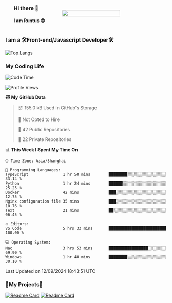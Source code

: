 

<div style="display: flex;  align-items: center; justify-content: space-around;">
    <div>    
        <h3>Hi there 👋</h3>
        <h4> I am Runtus 😊 </h4>
    </div>
    <img src="https://github-readme-stats.vercel.app/api?username=Runtus&show_icons=true&theme=tokyonight" width="60%" />
</div>





### I am a 🛠Front-end/Javascript Developer🛠 

[![Top Langs](https://github-readme-stats.vercel.app/api/top-langs/?username=Runtus&hide=css,vue,scss,Ruby)](https://github.com/Runtus/pixiv-server-ts)


### My Coding Life
<!--START_SECTION:waka-->
![Code Time](http://img.shields.io/badge/Code%20Time-271%20hrs%2025%20mins-blue)

![Profile Views](http://img.shields.io/badge/Profile%20Views-1-blue)

**🐱 My GitHub Data** 

> 📦 155.0 kB Used in GitHub's Storage 
 > 
> 🚫 Not Opted to Hire
 > 
> 📜 42 Public Repositories 
 > 
> 🔑 22 Private Repositories 
 > 
📊 **This Week I Spent My Time On** 

```text
🕑︎ Time Zone: Asia/Shanghai

💬 Programming Languages: 
TypeScript               1 hr 50 mins        ████████░░░░░░░░░░░░░░░░░   33.14 % 
Python                   1 hr 24 mins        ██████░░░░░░░░░░░░░░░░░░░   25.25 % 
Docker                   42 mins             ███░░░░░░░░░░░░░░░░░░░░░░   12.75 % 
Nginx configuration file 35 mins             ███░░░░░░░░░░░░░░░░░░░░░░   10.76 % 
Text                     21 mins             ██░░░░░░░░░░░░░░░░░░░░░░░   06.45 % 

🔥 Editors: 
VS Code                  5 hrs 33 mins       █████████████████████████   100.00 % 

💻 Operating System: 
Mac                      3 hrs 53 mins       █████████████████░░░░░░░░   69.90 % 
Windows                  1 hr 40 mins        ████████░░░░░░░░░░░░░░░░░   30.10 % 
```


 Last Updated on 12/09/2024 18:43:51 UTC
<!--END_SECTION:waka-->

### 🎁My Projects🎁
[![Readme Card](https://github-readme-stats.vercel.app/api/pin/?username=Runtus&repo=pixiv-server-ts)](https://github.com/Runtus/pixiv-server-ts)
[![Readme Card](https://github-readme-stats.vercel.app/api/pin/?username=Runtus&repo=dormitory-uestc)](https://github.com/Runtus/dormitory-uestc)